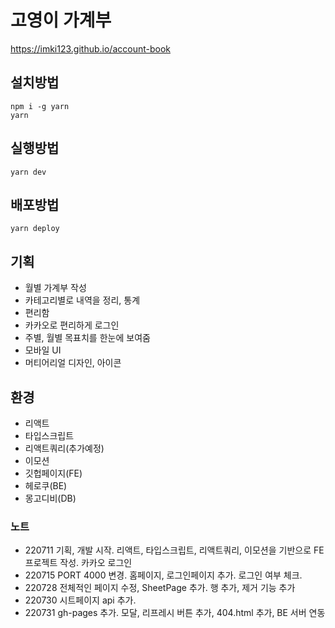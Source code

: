 # 고영이 가계부

https://imki123.github.io/account-book

## 설치방법

```
npm i -g yarn
yarn
```

## 실행방법

```
yarn dev
```

## 배포방법

```
yarn deploy
```

## 기획

- 월별 가계부 작성
- 카테고리별로 내역을 정리, 통계
- 편리함
- 카카오로 편리하게 로그인
- 주별, 월별 목표치를 한눈에 보여줌
- 모바일 UI
- 머티어리얼 디자인, 아이콘

## 환경

- 리액트
- 타입스크립트
- 리액트쿼리(추가예정)
- 이모션
- 깃헙페이지(FE)
- 헤로쿠(BE)
- 몽고디비(DB)

### 노트

- 220711 기획, 개발 시작. 리액트, 타입스크립트, 리액트쿼리, 이모션을 기반으로 FE 프로젝트 작성. 카카오 로그인
- 220715 PORT 4000 변경. 홈페이지, 로그인페이지 추가. 로그인 여부 체크.
- 220728 전체적인 페이지 수정, SheetPage 추가. 행 추가, 제거 기능 추가
- 220730 시트페이지 api 추가.
- 220731 gh-pages 추가. 모달, 리프레시 버튼 추가, 404.html 추가, BE 서버 연동
